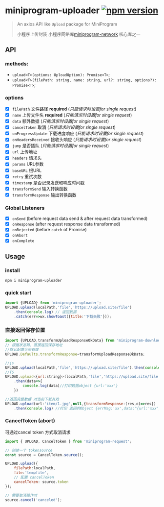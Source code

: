 # miniprogram-uploader [![npm version](https://badge.fury.io/js/miniprogram-uploader.svg)](https://npmjs.com/package/miniprogram-uploader)

> An axios API like `Upload` package for MiniProgram
>
> 小程序上传封装
> 小程序网络库[miniprogram-network](https://github.com/NewFuture/miniprogram-network) 核心库之一


## API

### methods:

* `upload<T>(options: UploadOption): Promise<T>`;
* `upload<T>(filePath: string, name: string, url?: string, options?):  Promise<T>`;

### options

* [x] `filePath` 文件路径  **required** (_只能请求时设置for single request_) 
* [x] `name` 上传文件名  **required** (_只能请求时设置for single request_) 
* [x] `data` 额外数据 (_只能请求时设置for single request_) 
* [x] `cancelToken` 取消 (_只能请求时设置for single request_) 
* [x] `onProgressUpdate` 下载进度响应 (_只能请求时设置for single request_) 
* [x] `onHeadersReceived` 接收头响应 (_只能请求时设置for single request_) 
* [x] `jump` 是否插队 (_只能请求时设置for single request_)
* [x] `url` 上传地址
* [x] `headers` 请求头
* [x] `params` URL参数
* [x] `baseURL` 根URL
* [x] `retry` 重试次数
* [x] `timestamp` 是否记录发送和响应时间戳
* [x] `transformSend` 输入转换函数
* [x] `transformResponse` 输出转换函数

### Global Listeners

* [x] `onSend` (before request data send & after request data transformed)
* [x] `onResponse` (after request response data transformed)
* [x] `onRejected` (before `catch` of Promise)
* [x] `onAbort`
* [x] `onComplete`

## Usage

### install
```
npm i miniprogram-uploader
```

### quick start

```js
import {UPLOAD} from 'miniprogram-uploader';
UPLOAD.upload(localPath,'file','https://upload.site/file')
    .then(console.log) // 返回数据
    .catch(err=>wx.showToast({title:'下载失败'}));
```


### 直接返回保存位置

```js
import {UPLOAD,transformUploadResponseOkData} from 'miniprogram-downloder';
// 根据状态码，直接返回保存地址
//默认配置全局有效
UPLOAD.Defaults.transformResponse=transformUploadResponseOkData;

//js
UPLOAD.upload(localPath,'file','https://upload.site/file').then(console.log);//打印data string
//TS
UPLOAD.upload<{url:string}>(localPath,'file','https://upload.site/file')
    .then(data=>{
        console.log(data)//打印数据object {url:'xxx'}
    }) 

//返回完整数据 对当前下载有效
UPLOAD.upload(url:'item/1.jpg',null,{transformResponse:(res,o)=>res})
    .then(console.log) //打印 返回的Object {errMsg:'xx',data:"{url:'xxx'}"}
```



### CancelToken (abort)

可通过cancel token 方式取消请求
```js
import { UPLOAD, CancelToken } from 'miniprogram-request';

// 创建一个 tokensource
const source = CancelToken.source();

UPLOAD.upload({ 
    filePath:localPath,
    file:'tempfile', 
    // 配置 cancelToken
    cancelToken: source.token 
});

// 需要取消操作时
source.cancel('canceled');
```
